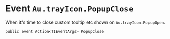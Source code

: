 # Event `Au.trayIcon.PopupClose`

When it's time to close custom tooltip etc shown on `Au.trayIcon.PopupOpen`.

```
public event Action<TIEventArgs> PopupClose
```